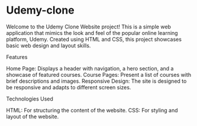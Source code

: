 # Udemy-clone

Welcome to the Udemy Clone Website project! This is a simple web application that mimics the look and feel of the popular online learning platform, Udemy. Created using HTML and CSS, this project showcases basic web design and layout skills.

Features

Home Page: Displays a header with navigation, a hero section, and a showcase of featured courses.
Course Pages: Present a list of courses with brief descriptions and images.
Responsive Design: The site is designed to be responsive and adapts to different screen sizes.

Technologies Used

HTML: For structuring the content of the website.
CSS: For styling and layout of the website.
